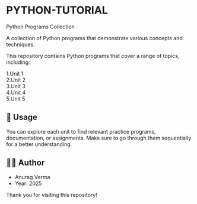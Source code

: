 # PYTHON-TUTORIAL

Python Programs Collection

A collection of Python programs that demonstrate various concepts and techniques.

This repository contains Python programs that cover a range of topics, including:

1.Unit 1<br>
2.Unit 2<br>
3.Unit 3<br>
4.Unit 4<br>
5.Unit 5<br>


## 📌 Usage

You can explore each unit to find relevant practice programs, documentation, or assignments. Make sure to go through them sequentially for a better understanding.


## 🧑‍💻 Author
  - Anurag Verma 
  - Year: 2025 

Thank you for visiting this repository!
